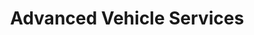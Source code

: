 ---
title: "Advanced Vehicle Services"
url: /bristol/advanced-vehicle-services/
shop: car repair
---